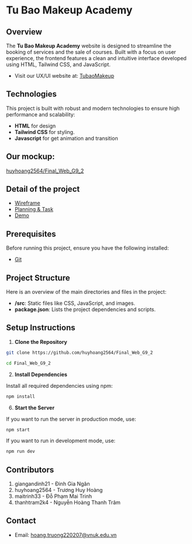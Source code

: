 # Tu Bao Makeup Academy

## Overview
The **Tu Bao Makeup Academy** website is designed to streamline the booking of services and the sale of courses. Built with a focus on user experience, the frontend features a clean and intuitive interface developed using HTML, Tailwind CSS, and JavaScript.
- Visit our UX/UI website at: [TubaoMakeup](https://tubaomakeup.netlify.app/)
## Technologies
This project is built with robust and modern technologies to ensure high performance and scalability:
- **HTML** for design 
- **Tailwind CSS** for styling.
- **Javascript** for get animation and transition
## Our mockup: 
[huyhoang2564/Final_Web_G9_2](https://github.com/huyhoang2564/Final_Web_G9_2)

## Detail of the project
- [Wireframe](Report/Wireframe/README.md)
- [Planning & Task](Report/Planning/README.md)
- [Demo](/Report/Demo/DemoVideo.mp4)


## Prerequisites

Before running this project, ensure you have the following installed:

- [Git](https://git-scm.com/downloads)

## Project Structure

Here is an overview of the main directories and files in the project:
- **/src**: Static files like CSS, JavaScript, and images.
- **package.json**: Lists the project dependencies and scripts.

## Setup Instructions

1. **Clone the Repository**

```bash
git clone https://github.com/huyhoang2564/Final_Web_G9_2

cd Final_Web_G9_2

```

2. **Install Dependencies**

Install all required dependencies using npm:

```bash
npm install
```


6. **Start the Server**

If you want to run the server in production mode, use:
```bash
npm start
```

If you want to run in development mode, use:
```bash
npm run dev
```

## Contributors

1. giangandinh21 - Đinh Gia Ngân
2. huyhoang2564 - Trương Huy Hoàng
3. maitrinh33 - Đỗ Phạm Mai Trinh
4. thanhtram2k4 - Nguyễn Hoàng Thanh Trâm

## Contact
* Email: hoang.truong220207@vnuk.edu.vn
